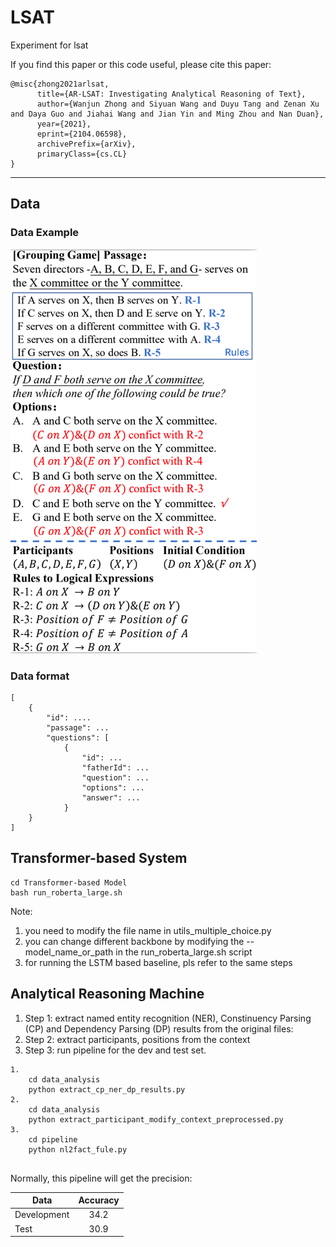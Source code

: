 # LSAT
Experiment for lsat

If you find this paper or this code useful, please cite this paper:
```angular2html
@misc{zhong2021arlsat,
      title={AR-LSAT: Investigating Analytical Reasoning of Text}, 
      author={Wanjun Zhong and Siyuan Wang and Duyu Tang and Zenan Xu and Daya Guo and Jiahai Wang and Jian Yin and Ming Zhou and Nan Duan},
      year={2021},
      eprint={2104.06598},
      archivePrefix={arXiv},
      primaryClass={cs.CL}
}
```
-----
## Data
### Data Example

![avatar](img.png)

### Data format
```
[
    {
        "id": ....
        "passage": ...
        "questions": [
            {
                "id": ...
                "fatherId": ...
                "question": ...
                "options": ...
                "answer": ...
            }
    }
]
```
## Transformer-based System
```angular2html
cd Transformer-based Model
bash run_roberta_large.sh
```
Note: 
1. you need to modify the file name in utils_multiple_choice.py
2. you can change different backbone by modifying the --model_name_or_path in the run_roberta_large.sh script
3. for running the LSTM based baseline, pls refer to the same steps
## Analytical Reasoning Machine
1. Step 1: extract named entity recognition (NER), Constinuency Parsing (CP) and Dependency Parsing (DP) results from the original files:
2. Step 2: extract participants, positions from the context
3. Step 3: run pipeline for the dev and test set.
```angular2html
1. 
    cd data_analysis
    python extract_cp_ner_dp_results.py
2. 
    cd data_analysis
    python extract_participant_modify_context_preprocessed.py
3.
    cd pipeline
    python nl2fact_fule.py
    
```
Normally, this pipeline will get the precision:

| Data | Accuracy |
|--------|:--------:|
| Development | 34.2 |
| Test | 30.9 |
